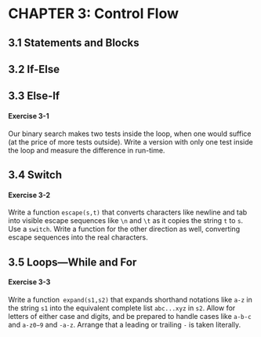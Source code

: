 # CHAPTER 3: Control Flow

## 3.1 Statements and Blocks

## 3.2 If-Else

## 3.3 Else-If

#### Exercise 3-1

Our binary search makes two tests inside the loop, when one would suffice (at the price of more tests outside). Write a version with only one test inside the loop and measure the difference in run-time.

## 3.4 Switch

#### Exercise 3-2

Write a function `escape(s,t)` that converts characters like newline and tab into visible escape sequences like `\n` and `\t` as it copies the string `t` to `s`. Use a `switch`. Write a function for the other direction as well, converting escape sequences into the real characters.

## 3.5 Loops—While and For

#### Exercise 3-3

Write a function` expand(s1,s2)` that expands shorthand notations like `a-z` in the string `s1` into the equivalent complete list `abc...xyz` in `s2`. Allow for letters of either case and digits, and be prepared to handle cases like `a-b-c` and `a-z0−9` and `-a-z`. Arrange that a leading or trailing `-` is taken literally.
